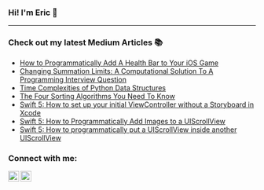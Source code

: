 ### Hi! I'm Eric 👋

---

### Check out my latest Medium Articles 📚
<!-- BLOG-POST-LIST:START -->
- [How to Programmatically Add A Health Bar to Your iOS Game](https://medium.com/@ericgustin/how-to-programmatically-add-a-health-bar-to-your-ios-game-6eb95a6da7e?source=rss-4452fe59e597------2)
- [Changing Summation Limits: A Computational Solution To A Programming Interview Question](https://medium.com/@ericgustin/changing-summation-limits-a-computational-solution-to-a-programming-interview-question-25db3faf59e0?source=rss-4452fe59e597------2)
- [Time Complexities of Python Data Structures](https://medium.com/@ericgustin/time-complexities-of-python-data-structures-d2daa25bf515?source=rss-4452fe59e597------2)
- [The Four Sorting Algorithms You Need To Know](https://medium.com/swlh/the-four-sorting-algorithms-you-need-to-know-9dd14f6ba13b?source=rss-4452fe59e597------2)
- [Swift 5: How to set up your initial ViewController without a Storyboard in Xcode](https://medium.com/@ericgustin/swift-5-how-to-set-up-your-initial-viewcontroller-without-a-storyboard-in-xcode-cd5615182c9d?source=rss-4452fe59e597------2)
- [Swift 5: How to Programmatically Add Images to a UIScrollView](https://medium.com/swlh/swift-5-how-to-programmatically-add-images-to-a-uiscrollview-ee5b97aa2e00?source=rss-4452fe59e597------2)
- [Swift 5: How to programmatically put a UIScrollView inside another UIScrollView](https://medium.com/@ericgustin/swift-5-how-to-programmatically-put-a-uiscrollview-inside-another-uiscrollview-24330761588f?source=rss-4452fe59e597------2)
<!-- BLOG-POST-LIST:END -->

### Connect with me:
[<img align="left" alt="EricGustin | LinkedIn" width="22px" src="https://cdn.jsdelivr.net/npm/simple-icons@v3/icons/linkedin.svg" />][linkedin]
[<img align="left" alt="EricGustin | LinkedIn" width="22px" src="https://cdn.jsdelivr.net/npm/simple-icons@v3/icons/medium.svg" />][medium]

[linkedin]: https://www.linkedin.com/in/eric-gustin-927918168/
[medium]: https://medium.com/@ericgustin